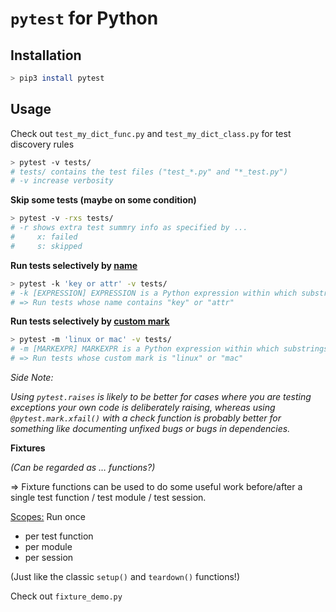 # `pytest` for Python

## Installation

```bash
> pip3 install pytest
```

## Usage

Check out `test_my_dict_func.py` and `test_my_dict_class.py` for test discovery rules

```bash
> pytest -v tests/
# tests/ contains the test files ("test_*.py" and "*_test.py")
# -v increase verbosity
```

**Skip some tests (maybe on some condition)**

```bash
> pytest -v -rxs tests/
# -r shows extra test summry info as specified by ...
#     x: failed
#     s: skipped
```

**Run tests selectively by <u>name</u>**

```bash
> pytest -k 'key or attr' -v tests/
# -k [EXPRESSION] EXPRESSION is a Python expression within which substrings are used to be checked against the test names
# => Run tests whose name contains "key" or "attr"
```

**Run tests selectively by <u>custom mark</u>**

```bash
> pytest -m 'linux or mac' -v tests/
# -m [MARKEXPR] MARKEXPR is a Python expression within which substrings are used to be checked against the custom marks of the tests
# => Run tests whose custom mark is "linux" or "mac"
```

*Side Note:*

*Using `pytest.raises` is likely to be better for cases where you are testing exceptions your own code is deliberately raising, whereas using `@pytest.mark.xfail()` with a check function is probably better for something like documenting unfixed bugs or bugs in dependencies.*

**Fixtures**

*(Can be regarded as … functions?)*

=> Fixture functions can be used to do some useful work before/after a single test function / test module / test session.

<u>Scopes:</u> Run once

* per test function
* per module
* per session

(Just like the classic `setup()` and `teardown()` functions!)

Check out `fixture_demo.py`